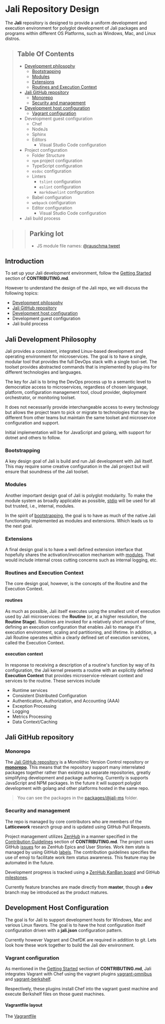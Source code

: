 # Jali Repository Design
[//]: # (Keep lines to 72 characters to leave room for the preview     )
[//]: # (pane while editing.                                           )
[//]: # (Note: Comment format explained by:                            )
[//]: # (http://stackoverflow.com/a/32190021                           )

<!-- cSpell:ignore -->

The **Jali** repository is designed to provide a uniform development
and execution environment for polyglot development of Jali packages
and programs within different OS Platforms, such as Windows, Mac, and
Linux distros.

<!-- markdownlint-disable ul-style -->

> ## Table Of Contents
>
> - [Development philosophy](#jali-development-philosophy)
>   - [Bootstrapping](#bootstrapping)
>   - [Modules](#modules)
>   - [Extensions](#extensions)
>   - [Routines and Execution Context](#routines-and-execution-context)
> - [Jali GitHub repository](#jali-github-repository)
>   - [Monorepo](#monorepo)
>   - [Security and management](#security-and-management)
> - [Development host configuration](#development-host-configuration)
>   - [Vagrant configuration](#vagrant-configuration)
> - Development guest configuration
>   - Chef
>   - NodeJs
>   - Sphinx
>   - Editors
>     - Visual Studio Code configuration
> - Project configuration
>   - Folder Structure
>   - `npm` project configuration
>   - TypeScript configuration
>   - `esdoc` configuration
>   - Linters
>     - `tslint` configuration
>     - `eslint` configuration
>     - `markdownlint` configuration
>   - Babel configuration
>   - `webpack` configuration
>   - Editor configuration
>     - Visual Studio Code configuration
> - Jali build process

> > ## Parking lot
> >
> > - JS module file names: [@rauschma tweet](https://twitter.com/rauschma/status/776184418096521216)


<!-- markdownlint-enable ul-style -->

## Introduction

To set up your Jali development environment, follow the
[Getting Started](./CONTRIBUTING.md#getting-started) section of
**CONTRIBUTING.md**.

However to understand the design of the Jali repo, we
will discuss the following topics:

- [Development philosophy](#jali-development-philosophy)
- [Jali GitHub repository](#jali-github-repository)
- [Development host configuration](#development-host-configuration)
- Development guest configuration
- Jali build process

## Jali Development Philosophy

Jali provides a consistent, integrated Linux-based development
and operating environment for microservices. The goal is to have a
single, modular tool that provides the full DevOps stack with a
single tool-set. The toolset provides abstracted commands that is
implemented by plug-ins for different technologies and languages.

The key for Jail is to bring the DevOps process up to a
semantic level to democratize access to microservices, regardless of
chosen language, platform, configuration management tool, cloud
provider, deployment orchestrator, or monitoring toolset.

It does not necessarily provide interchangeable access to every
technology but allows the project team to pick or migrate to
technologies that may be different from other teams but maintain the
same toolset and microservice configuration and support.

Initial implementation will be for JavaScript and golang, with support
for dotnet and others to follow.

### Bootstrapping

A key design goal of Jali is build and run Jali development with Jali
itself. This may require some creative configuration in the Jali
project but will ensure that soundness of the Jali toolset.

### Modules

Another important design goal of Jali is polyglot modularity. To make
the module system as broadly applicable as possible,
[stdio](http://man7.org/linux/man-pages/man3/stdio.3.html) will be used
for all but trusted, i.e., internal, modules.

In the spirit of [bootstrapping](#bootstrapping), the goal is to have
as much of the native Jali functionality implemented as modules and
extensions. Which leads us to the next goal.

### Extensions

A final design goal is to have a well defined extension interface that
hopefully shares the activation/invocation mechanism with
[modules](#/modules). That would include internal cross cutting concerns
such as internal logging, etc.

### Routines and Execution Context

The core design goal, however, is the concepts of the Routine and
the Execution Context.

#### routines

As much as possible, Jali itself executes using the smallest unit of
execution used by Jali microservices: the **Routine**
(or, at a higher resolution, the **Routine Stage**). Routines are
invoked for a relatively short amount of time, defining an
execution configuration that enables Jali to manage it's execution
environment, scaling and partitioning, and lifetime. In addition,
a Jali Routine operates within a clearly defined set of execution
services, called the Execution Context.

#### execution context

In response to receiving a description of a routine's function by way of
its configuration, the Jali kernel presents a routine with an explicitly
defined **Execution Context** that provides microservice-relevant
context and services to the routine. These services include

- Runtime services
- Consistent Distributed Configuration
- Authentication, Authorization, and Accounting (AAA)
- Exception Processing
- Logging
- Metrics Processing
- Data Context/Caching

## Jali GitHub repository

### Monorepo

The [Jali GitHub repository](https://github.com/latticework/jali) is
a Monolithic Version Control repository or
[**monorepo**](http://danluu.com/monorepo/). This means that the
repository support many interrelated packages together rather than
existing as separate repositories, greatly simplifying development
and package authoring. Currently is supports JavaScript and NPM
packages. In the future it will support polyglot development with
golang and other platforms hosted in the same repo.

> You can see the packages in the
> [packages/@jali-ms](https://github.com/latticework/jali/tree/master/packages/@jali-ms)
> folder.

### Security and management

The repo is managed by core contributors who are members of the
**Latticework** research group and is updated using GitHub Pull Requests.

Project management utilizes [ZenHub](https://www.zenhub.com/) in a manner
specified in the [Contribution Guidelines](./CONTRIBUTING.md#contribution-guidelines)
section of **CONTRIBUTING.md**. The project uses GitHub
[issues](https://github.com/latticework/jali/issues) for as ZenHub Epics
and User Stories. Work item state is managed by using GitHub
[labels](https://github.com/latticework/jali/labels). The contribution
guidelines specifies the use of emoji to facilitate work item status
awareness. This feature may be automated in the future.

Development progress is tracked using a
[ZenHub KanBan board](https://github.com/latticework/jali/pulls#boards?repos=45436564)
and GitHub [milestones](https://github.com/latticework/jali/milestones).

Currently feature branches are made directly from **master**, though a
**dev** branch may be introduced as the product matures.

## Development Host Configuration

The goal is for Jali to support development hosts for Windows, Mac and
various Linux flavors. The goal is to have the host configuration
itself configuration driven with a **jali.json** configuration pattern.

Currently however Vagrant and ChefDK are required in addition to git.
Lets look how these work together to build the Jali dev environment.

### Vagrant configuration

As mentioned in the [Getting Started](./CONTRIBUTING.md#getting-started)
section of **CONTRIBUTING.md**, Jali integrates Vagrant with Chef using
the vagrant plugins
[vagrant-omnibus](https://github.com/chef/vagrant-omnibus) and
[vagrant-berkshelf](https://github.com/berkshelf/vagrant-berkshelf).

Respectively, these plugins install Chef into the vagrant guest machine
and execute Berkshelf files on those guest machines.

#### Vagrantfile layout

The [Vagrantfile](./Vagrantfile)
